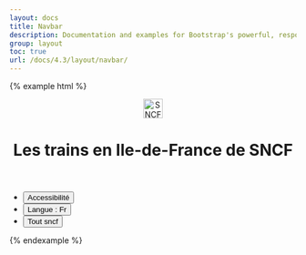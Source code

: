 ```yaml
---
layout: docs
title: Navbar
description: Documentation and examples for Bootstrap's powerful, responsive navigation header, the navbar. Includes support for branding, navigation, and more, including support for our collapse plugin.
group: layout
toc: true
url: /docs/4.3/layout/navbar/
---
```


{% example html %}
<div class="mastheader">
  <div class="container">
    <header role="banner" class="d-flex align-items-center">
      <div class="mastheader-logo">
        <a href="/docs" class="d-block">
          <img alt="SNCF" class="d-block" src="{{ site.baseurl }}/assets/img/brand/sncf-logo.png" width="34" />
        </a>
      </div>
      <h1 class="mastheader-title flex-fluid text-white">Les trains en Ile-de-France de SNCF</h1>
    </header>
    <ul class="mastheader-toolbar mb-0 d-none d-md-flex">
      <li class="mastheader-toolbar-item">
        <button type="button" aria-expanded="false">Accessibilité <i class="icons-arrow-down icons-size-x5 ml-2" aria-hidden="true"></i></button>
      </li>
      <li class="mastheader-toolbar-item">
        <button type="button" aria-expanded="false">Langue : Fr <i class="icons-arrow-down icons-size-x5 ml-2" aria-hidden="true"></i></button>
      </li>
      <li class="mastheader-toolbar-item mastheader-toolbar-item-lg align-self-stretch">
        <button type="button" aria-expanded="false">Tout sncf <i class="icons-options ml-3" aria-hidden="true"></i></button>
      </li>
    </ul>
  </div>
</div>
{% endexample %}

